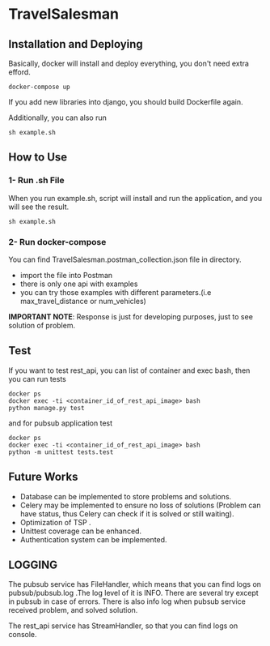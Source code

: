 # TravelSalesman
## Installation and Deploying

Basically, docker will install and deploy everything, you don't need extra efford.

    docker-compose up

If you add new libraries into django, you should build Dockerfile again.

Additionally, you can also run 
    
    sh example.sh

## How to Use
### **1- Run .sh File**
When you run example.sh, script will install and run the application, and you will see the result.
    
    sh example.sh
    
### **2- Run docker-compose**
You can find TravelSalesman.postman_collection.json file in directory.
- import the file into Postman
- there is only one api with examples
- you can try those examples with different parameters.(i.e max_travel_distance or num_vehicles)

**IMPORTANT NOTE**: Response is just for developing purposes, just to see solution of problem.

## Test

If you want to test rest_api, you can list of container and exec bash, then you can run tests
    
    docker ps
    docker exec -ti <container_id_of_rest_api_image> bash
    python manage.py test

and for pubsub application test

    docker ps
    docker exec -ti <container_id_of_rest_api_image> bash
    python -m unittest tests.test

## Future Works

- Database can be implemented to store problems and solutions.
- Celery may be implemented to ensure no loss of solutions (Problem can have status, thus Celery can check if it is solved or still waiting).
- Optimization of TSP .
- Unittest coverage can be enhanced. 
- Authentication system can be implemented.

## LOGGING
The pubsub service has FileHandler, which means that you can find logs on pubsub/pubsub.log
.The log level of it is INFO. There are several try except in pubsub in case of errors.
There is also info log when pubsub service received problem, and solved solution.

The rest_api service has StreamHandler, so that you can find logs on console.

